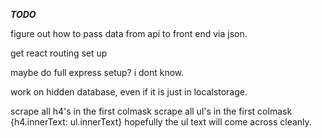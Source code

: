 ***TODO***

figure out how to pass data from api to front end via json.

get react routing set up

maybe do full express setup?
 i dont know.

work on hidden database, even if it is just in localstorage.

scrape all h4's in the first colmask
scrape all ul's in the first colmask
{h4.innerText: ul.innerText}
hopefully the ul text will come across cleanly.
